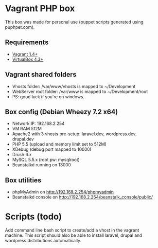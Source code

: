 Vagrant PHP box
===============

This box was made for personal use (puppet scripts generated using puphpet.com).

## Requirements
* [Vagrant 1.4+](http://www.vagrantup.com/downloads.html)
* [VirtualBox 4.3+](https://www.virtualbox.org/wiki/Downloads)

## Vagrant shared folders
* Vhosts folder: /var/www/vhosts is mapped to ~/Development
* WebServer root folder: /var/www is mapped to ~/Development/root
* PS: good luck if you're on windows.

## Box config (Debian Wheezy 7.2 x64)
* Network IP: 192.168.2.254
* VM RAM 512M
* Apache2 with 3 vhosts pre-setup: laravel.dev, wordpress.dev, drupal.dev
* PHP 5.5 (upload and memory limit set to 512M)
* XDebug (debug port mapped to 10000)
* Drush 6.x
* MySQL 5.5.x (root pw: mysqlroot)
* Beanstalkd running on 13000

## Box utilities
* phpMyAdmin on http://192.168.2.254/phpmyadmin
* Beanstalkd console on http://192.168.2.254/beanstalk_console/public/

# Scripts (todo)
Add command line bash script to create/add a vhost in the vagrant machine.
This script should also be able to install laravel, drupal and wordpress distributions automatically.
